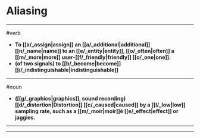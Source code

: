 # Aliasing
---
#verb
- **To [[a/_assign|assign]] an [[a/_additional|additional]] [[n/_name|name]] to an [[e/_entity|entity]], [[o/_often|often]] a [[m/_more|more]] user-[[f/_friendly|friendly]] [[o/_one|one]].**
- **(of two signals) to [[b/_become|become]] [[i/_indistinguishable|indistinguishable]]**
---
#noun
- **([[g/_graphics|graphics]], sound recording) [[d/_distortion|Distortion]] [[c/_caused|caused]] by a [[l/_low|low]] sampling rate, such as a [[m/_moir|moir]]é [[e/_effect|effect]] or jaggies.**
---
---
